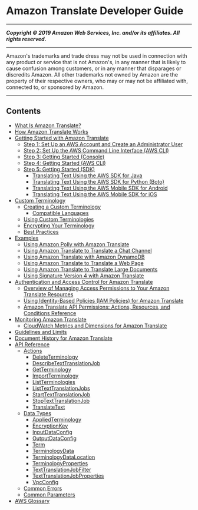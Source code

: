 # Amazon Translate Developer Guide

-----
*****Copyright &copy; 2019 Amazon Web Services, Inc. and/or its affiliates. All rights reserved.*****

-----
Amazon's trademarks and trade dress may not be used in 
     connection with any product or service that is not Amazon's, 
     in any manner that is likely to cause confusion among customers, 
     or in any manner that disparages or discredits Amazon. All other 
     trademarks not owned by Amazon are the property of their respective
     owners, who may or may not be affiliated with, connected to, or 
     sponsored by Amazon.

-----
## Contents
+ [What Is Amazon Translate?](what-is.md)
+ [How Amazon Translate Works](how-it-works.md)
+ [Getting Started with Amazon Translate](getting-started.md)
   + [Step 1: Set Up an AWS Account and Create an Administrator User](setting-up.md)
   + [Step 2: Set Up the AWS Command Line Interface (AWS CLI)](setup-awscli.md)
   + [Step 3: Getting Started (Console)](get-started-console.md)
   + [Step 4: Getting Started (AWS CLI)](get-started-cli.md)
   + [Step 5: Getting Started (SDK)](get-started-sdk.md)
      + [Translating Text Using the AWS SDK for Java](examples-java.md)
      + [Translating Text Using the AWS SDK for Python (Boto)](examples-python.md)
      + [Translating Text Using the AWS Mobile SDK for Android](getting-started-android.md)
      + [Translating Text Using the AWS Mobile SDK for iOS](getting-started-ios.md)
+ [Custom Terminology](how-custom-terminology.md)
   + [Creating a Custom Terminology](creating-custom-terminology.md)
      + [Compatible Languages](permissible-language-pairs.md)
   + [Using Custom Terminologies](using-ct.md)
   + [Encrypting Your Terminology](protect-terminology.md)
   + [Best Practices](ct-best-practices.md)
+ [Examples](examples.md)
   + [Using Amazon Polly with Amazon Translate](examples-polly.md)
   + [Using Amazon Translate to Translate a Chat Channel](examples-twitch.md)
   + [Using Amazon Translate with Amazon DynamoDB](examples-ddb.md)
   + [Using Amazon Translate to Translate a Web Page](examples-web.md)
   + [Using Amazon Translate to Translate Large Documents](examples-split.md)
   + [Using Signature Version 4 with Amazon Translate](examples-sigv4.md)
+ [Authentication and Access Control for Amazon Translate](auth-and-access-control.md)
   + [Overview of Managing Access Permissions to Your Amazon Translate Resources](access-control-overview.md)
   + [Using Identity-Based Policies (IAM Policies) for Amazon Translate](access-control-managing-permissions.md)
   + [Amazon Translate API Permissions: Actions, Resources, and Conditions Reference](translate-api-permissions-ref.md)
+ [Monitoring Amazon Translate](monitoring-translate.md)
   + [CloudWatch Metrics and Dimensions for Amazon Translate](translate-cloudwatch.md)
+ [Guidelines and Limits](what-is-limits.md)
+ [Document History for Amazon Translate](doc-history.md)
+ [API Reference](API_Reference.md)
   + [Actions](API_Operations.md)
      + [DeleteTerminology](API_DeleteTerminology.md)
      + [DescribeTextTranslationJob](API_DescribeTextTranslationJob.md)
      + [GetTerminology](API_GetTerminology.md)
      + [ImportTerminology](API_ImportTerminology.md)
      + [ListTerminologies](API_ListTerminologies.md)
      + [ListTextTranslationJobs](API_ListTextTranslationJobs.md)
      + [StartTextTranslationJob](API_StartTextTranslationJob.md)
      + [StopTextTranslationJob](API_StopTextTranslationJob.md)
      + [TranslateText](API_TranslateText.md)
   + [Data Types](API_Types.md)
      + [AppliedTerminology](API_AppliedTerminology.md)
      + [EncryptionKey](API_EncryptionKey.md)
      + [InputDataConfig](API_InputDataConfig.md)
      + [OutputDataConfig](API_OutputDataConfig.md)
      + [Term](API_Term.md)
      + [TerminologyData](API_TerminologyData.md)
      + [TerminologyDataLocation](API_TerminologyDataLocation.md)
      + [TerminologyProperties](API_TerminologyProperties.md)
      + [TextTranslationJobFilter](API_TextTranslationJobFilter.md)
      + [TextTranslationJobProperties](API_TextTranslationJobProperties.md)
      + [VpcConfig](API_VpcConfig.md)
   + [Common Errors](CommonErrors.md)
   + [Common Parameters](CommonParameters.md)
+ [AWS Glossary](glossary.md)